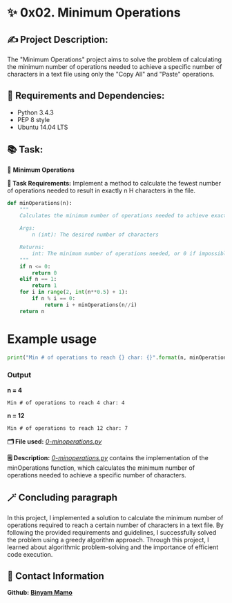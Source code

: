 # ✨ 0x02. Minimum Operations

## ✍️ Project Description:
The "Minimum Operations" project aims to solve the problem of calculating the minimum number of operations needed to achieve a specific number of characters in a text file using only the "Copy All" and "Paste" operations.

## 🔧 Requirements and Dependencies:
- Python 3.4.3
- PEP 8 style
- Ubuntu 14.04 LTS

## 📚 Task:
📝 **Minimum Operations**

**📜 Task Requirements:** Implement a method to calculate the fewest number of operations needed to result in exactly n H characters in the file.
```python
def minOperations(n):
    """
    Calculates the minimum number of operations needed to achieve exactly n H characters

    Args:
        n (int): The desired number of characters

    Returns:
        int: The minimum number of operations needed, or 0 if impossible
    """
    if n <= 0:
        return 0
    elif n == 1:
        return 1
    for i in range(2, int(n**0.5) + 1):
        if n % i == 0:
            return i + minOperations(n//i)
    return n
```

# Example usage
``` python
print("Min # of operations to reach {} char: {}".format(n, minOperations(n)))
```
### Output

**n = 4**
```
Min # of operations to reach 4 char: 4
```

**n = 12**
```
Min # of operations to reach 12 char: 7
```

**🗂️ File used:** *[0-minoperations.py](./0-minoperations.py)*

**🗒️ Description:** *[0-minoperations.py](./0-minoperations.py)* contains the implementation of the minOperations function, which calculates the minimum number of operations needed to achieve a specific number of characters.

## 🪄 Concluding paragraph
In this project, I implemented a solution to calculate the minimum number of operations required to reach a certain number of characters in a text file. By following the provided requirements and guidelines, I successfully solved the problem using a greedy algorithm approach. Through this project, I learned about algorithmic problem-solving and the importance of efficient code execution.

## 🔗 Contact Information
**Github:** **[Binyam Mamo](https://github.com/BinyamMamo)**